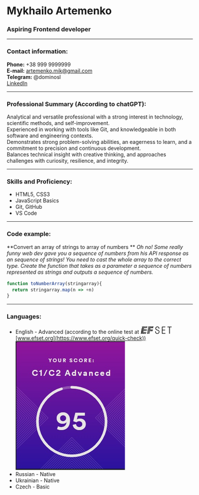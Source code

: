 # Mykhailo Artemenko
### Aspiring Frontend developer

---

### Contact information:

**Phone:** +38 999 9999999<br>
**E-mail:** artemenko.mik@gmail.com<br>
**Telegram:** @dominosl<br>
[LinkedIn](https://www.linkedin.com/in/mykhailo-artemenko/)<br>

---

### Professional Summary (According to chatGPT):

Analytical and versatile professional with a strong interest in technology, scientific methods, and self-improvement.<br>
Experienced in working with tools like Git, and knowledgeable in both software and engineering contexts.<br>
Demonstrates strong problem-solving abilities, an eagerness to learn, and a commitment to precision and continuous development.<br>
Balances technical insight with creative thinking, and approaches challenges with curiosity, resilience, and integrity.<br>

---

### Skills and Proficiency:

- HTML5, CSS3
- JavaScript Basics
- Git, GitHub
- VS Code

---

### Code example:

**Convert an array of strings to array of numbers
**
*Oh no!
Some really funny web dev gave you a sequence of numbers from his API response as an sequence of strings!
You need to cast the whole array to the correct type.
Create the function that takes as a parameter a sequence of numbers represented as strings and outputs a sequence of numbers.*

```javascript
function toNumberArray(stringarray){
  return stringarray.map(n => +n)
}
```
---

### Languages:

- English \- Advanced (according to the online test at ![EFset Logo](/images/efset-logo.png) [www.efset.org](https://www.efset.org/quick-check))<br>
![EFset Score](/images/english-level.jpg)
- Russian \- Native
- Ukrainian \- Native
- Czech \- Basic